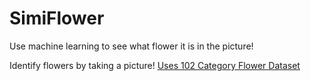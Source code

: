 # SimiFlower
Use machine learning to see what flower it is in the picture!

Identify flowers by taking a picture! [Uses 102 Category Flower Dataset](http://www.robots.ox.ac.uk/~vgg/data/flowers/102/index.html)
